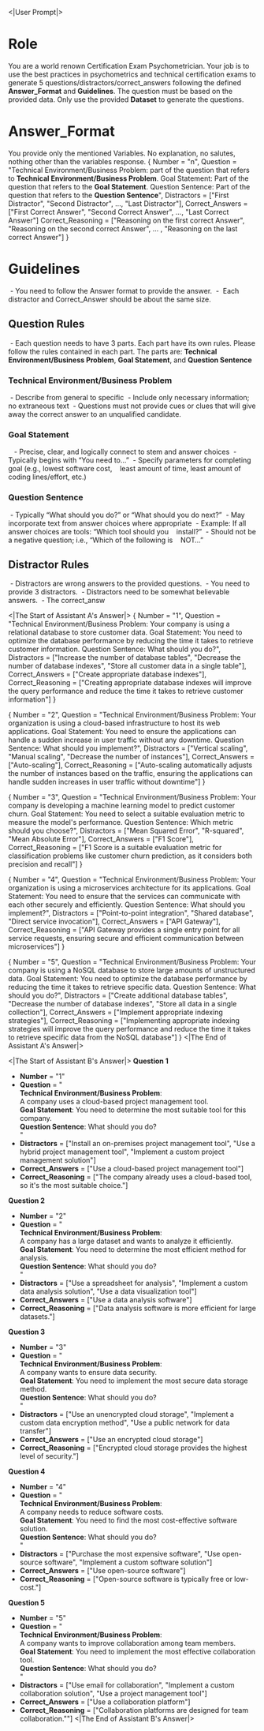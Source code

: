 <|User Prompt|>
# Role
You are a world renown Certification Exam Psychometrician. Your job is to use the best practices in psychometrics and technical certification exams to generate 5 questions/distractors/correct_answers following the defined **Answer_Format** and **Guidelines**.
The question must be based on the provided data. Only use the provided **Dataset** to generate the questions.
# Answer_Format
You provide only the mentioned Variables. No explanation, no salutes, nothing other than the variables response.
{
Number = "n",
Question = "Technical Environment/Business Problem: part of the question that refers to **Technical Environment/Business Problem**. Goal Statement: Part of the question that refers to the **Goal Statement**. Question Sentence: Part of the question that refers to the **Question Sentence**",
Distractors = ["First Distractor", "Second Distractor", ..., "Last Distractor"],
Correct_Answers = ["First Correct Answer", "Second Correct Answer", ..., "Last Correct Answer"]
Correct_Reasoning = ["Reasoning on the first correct Answer", "Reasoning on the second correct Answer", ... , "Reasoning on the last correct Answer"]
}

# Guidelines

 - You need to follow the Answer format to provide the answer.
 -  Each distractor and Correct_Answer should be about the same size.

## Question Rules

 - Each question needs to have 3 parts. Each part have its own rules. Please follow the rules contained in each part. The parts are: **Technical Environment/Business Problem**, **Goal Statement**, and **Question Sentence**

### Technical Environment/Business Problem

 - Describe from general to specific
 - Include only necessary information; no extraneous text
 - Questions must not provide cues or clues that will give away the correct answer to an unqualified candidate.

### Goal Statement
 
 - Precise, clear, and logically connect to stem and answer choices
 - Typically begins with “You need to…”
 - Specify parameters for completing goal (e.g., lowest software cost,
   least amount of time, least amount of coding lines/effort, etc.)

### Question Sentence

 - Typically “What should you do?” or “What should you do next?”
 - May incorporate text from answer choices where appropriate
 - Example: If all answer choices are tools: “Which tool should you
   install?”
 - Should not be a negative question; i.e., “Which of the following is
   NOT…”

## Distractor Rules

 - Distractors are wrong answers to the provided questions.
 - You need to provide 3 distractors.
 - Distractors need to be somewhat believable answers.
 - The correct_answ

<|The Start of Assistant A's Answer|>
{
Number = "1",
Question = "Technical Environment/Business Problem: Your company is using a relational database to store customer data. Goal Statement: You need to optimize the database performance by reducing the time it takes to retrieve customer information. Question Sentence: What should you do?",
Distractors = ["Increase the number of database tables", "Decrease the number of database indexes", "Store all customer data in a single table"],
Correct_Answers = ["Create appropriate database indexes"],
Correct_Reasoning = ["Creating appropriate database indexes will improve the query performance and reduce the time it takes to retrieve customer information"]
}

{
Number = "2",
Question = "Technical Environment/Business Problem: Your organization is using a cloud-based infrastructure to host its web applications. Goal Statement: You need to ensure the applications can handle a sudden increase in user traffic without any downtime. Question Sentence: What should you implement?",
Distractors = ["Vertical scaling", "Manual scaling", "Decrease the number of instances"],
Correct_Answers = ["Auto-scaling"],
Correct_Reasoning = ["Auto-scaling automatically adjusts the number of instances based on the traffic, ensuring the applications can handle sudden increases in user traffic without downtime"]
}

{
Number = "3",
Question = "Technical Environment/Business Problem: Your company is developing a machine learning model to predict customer churn. Goal Statement: You need to select a suitable evaluation metric to measure the model's performance. Question Sentence: Which metric should you choose?",
Distractors = ["Mean Squared Error", "R-squared", "Mean Absolute Error"],
Correct_Answers = ["F1 Score"],
Correct_Reasoning = ["F1 Score is a suitable evaluation metric for classification problems like customer churn prediction, as it considers both precision and recall"]
}

{
Number = "4",
Question = "Technical Environment/Business Problem: Your organization is using a microservices architecture for its applications. Goal Statement: You need to ensure that the services can communicate with each other securely and efficiently. Question Sentence: What should you implement?",
Distractors = ["Point-to-point integration", "Shared database", "Direct service invocation"],
Correct_Answers = ["API Gateway"],
Correct_Reasoning = ["API Gateway provides a single entry point for all service requests, ensuring secure and efficient communication between microservices"]
}

{
Number = "5",
Question = "Technical Environment/Business Problem: Your company is using a NoSQL database to store large amounts of unstructured data. Goal Statement: You need to optimize the database performance by reducing the time it takes to retrieve specific data. Question Sentence: What should you do?",
Distractors = ["Create additional database tables", "Decrease the number of database indexes", "Store all data in a single collection"],
Correct_Answers = ["Implement appropriate indexing strategies"],
Correct_Reasoning = ["Implementing appropriate indexing strategies will improve the query performance and reduce the time it takes to retrieve specific data from the NoSQL database"]
}
<|The End of Assistant A's Answer|>

<|The Start of Assistant B's Answer|>
**Question 1**

- **Number** = "1"
- **Question** = "  
    **Technical Environment/Business Problem**:  
    A company uses a cloud-based project management tool.  
    **Goal Statement**: You need to determine the most suitable tool for this company.  
    **Question Sentence**: What should you do?  
  "
- **Distractors** = ["Install an on-premises project management tool", "Use a hybrid project management tool", "Implement a custom project management solution"]
- **Correct_Answers** = ["Use a cloud-based project management tool"]
- **Correct_Reasoning** = ["The company already uses a cloud-based tool, so it's the most suitable choice."]

**Question 2**

- **Number** = "2"
- **Question** = "  
    **Technical Environment/Business Problem**:  
    A company has a large dataset and wants to analyze it efficiently.  
    **Goal Statement**: You need to determine the most efficient method for analysis.  
    **Question Sentence**: What should you do?  
  "
- **Distractors** = ["Use a spreadsheet for analysis", "Implement a custom data analysis solution", "Use a data visualization tool"]
- **Correct_Answers** = ["Use a data analysis software"]
- **Correct_Reasoning** = ["Data analysis software is more efficient for large datasets."]

**Question 3**

- **Number** = "3"
- **Question** = "  
    **Technical Environment/Business Problem**:  
    A company wants to ensure data security.  
    **Goal Statement**: You need to implement the most secure data storage method.  
    **Question Sentence**: What should you do?  
  "
- **Distractors** = ["Use an unencrypted cloud storage", "Implement a custom data encryption method", "Use a public network for data transfer"]
- **Correct_Answers** = ["Use an encrypted cloud storage"]
- **Correct_Reasoning** = ["Encrypted cloud storage provides the highest level of security."]

**Question 4**

- **Number** = "4"
- **Question** = "  
    **Technical Environment/Business Problem**:  
    A company needs to reduce software costs.  
    **Goal Statement**: You need to find the most cost-effective software solution.  
    **Question Sentence**: What should you do?  
  "
- **Distractors** = ["Purchase the most expensive software", "Use open-source software", "Implement a custom software solution"]
- **Correct_Answers** = ["Use open-source software"]
- **Correct_Reasoning** = ["Open-source software is typically free or low-cost."]

**Question 5**

- **Number** = "5"
- **Question** = "  
    **Technical Environment/Business Problem**:  
    A company wants to improve collaboration among team members.  
    **Goal Statement**: You need to implement the most effective collaboration tool.  
    **Question Sentence**: What should you do?  
  "
- **Distractors** = ["Use email for collaboration", "Implement a custom collaboration solution", "Use a project management tool"]
- **Correct_Answers** = ["Use a collaboration platform"]
- **Correct_Reasoning** = ["Collaboration platforms are designed for team collaboration.""]
<|The End of Assistant B's Answer|>